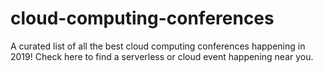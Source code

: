 # cloud-computing-conferences
A curated list of all the best cloud computing conferences happening in 2019! Check here to find a serverless or cloud event happening near you.
